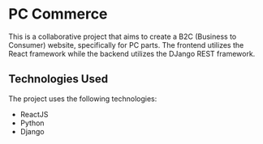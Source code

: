 # PC Commerce

This is a collaborative project that aims to create a B2C (Business to Consumer) website, specifically for PC parts. The frontend utilizes the React framework while the backend utilizes the DJango REST framework.

## Technologies Used

The project uses the following technologies:

* ReactJS
* Python
* Django